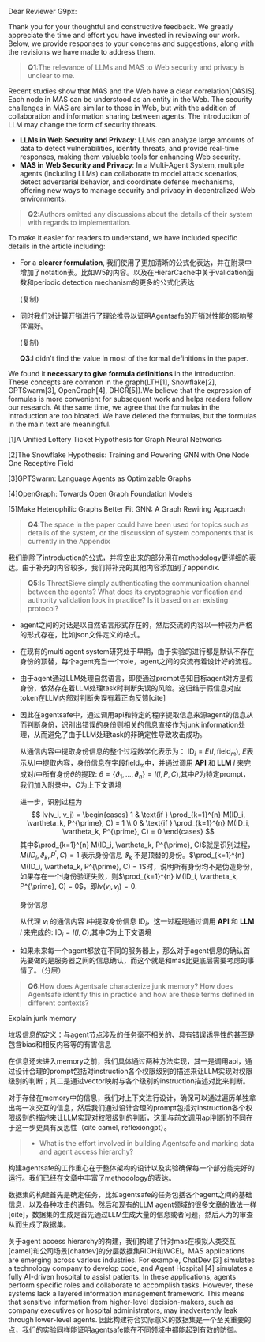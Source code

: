 Dear Reviewer G9px:

Thank you for your thoughtful and constructive feedback. We greatly appreciate the time and effort you have invested in reviewing our work. Below, we provide responses to your concerns and suggestions, along with the revisions we have made to address them.

> **Q1**:The relevance of LLMs and MAS to Web security and privacy is unclear to me.

Recent studies show that MAS and the Web have a clear correlation[OASIS]. Each node in MAS can be understood as an entity in the Web. The security challenges in MAS are similar to those in Web, but with the addition of collaboration and information sharing between agents. The introduction of LLM may change the form of security threats.

- **LLMs in Web Security and Privacy**: LLMs can analyze large amounts of data to detect vulnerabilities, identify threats, and provide real-time responses, making them valuable tools for enhancing Web security.
- **MAS in Web Security and Privacy**: In a Multi-Agent System, multiple agents (including LLMs) can collaborate to model attack scenarios, detect adversarial behavior, and coordinate defense mechanisms, offering new ways to manage security and privacy in decentralized Web environments.

> **Q2**:Authors omitted any discussions about the details of their system with regards to implementation.

To make it easier for readers to understand, we have included specific details in the article including:

- For a **clearer formulation**, 我们使用了更加清晰的公式化表达，并在附录中增加了notation表。比如W5的内容。以及在HierarCache中关于validation函数和periodic detection mechanism的更多的公式化表达

  (复制)

- 同时我们对计算开销进行了理论推导以证明Agentsafe的开销对性能的影响整体偏好。

  (复制)

  **Q3**:I didn't find the value in most of the formal definitions in the paper.

We found it **necessary to give formula definitions** in the introduction. These concepts are common in the graph(LTH[1], Snowflake[2], GPTSwarm[3], OpenGraph[4], DHGR[5]).We believe that the expression of formulas is more convenient for subsequent work and helps readers follow our research. At the same time, we agree that the formulas in the introduction are too bloated. We have deleted the formulas, but the formulas in the main text are meaningful.

[1]A Unified Lottery Ticket Hypothesis for Graph Neural Networks

[2]The Snowflake Hypothesis: Training and Powering GNN with One Node One Receptive Field

[3]GPTSwarm: Language Agents as Optimizable Graphs

[4]OpenGraph: Towards Open Graph Foundation Models

[5]Make Heterophilic Graphs Better Fit GNN: A Graph Rewiring Approach

> **Q4**:The space in the paper could have been used for topics such as details of the system, or the discussion of system components that is currently in the Appendix

我们删除了introduction的公式，并将空出来的部分用在methodology更详细的表达。由于补充的内容较多，我们将补充的其他内容添加到了appendix.

> **Q5**:Is ThreatSieve simply authenticating the communication channel between the agents? What does its cryptographic verification and authority validation look in practice? Is it based on an existing protocol? 

- agent之间的对话是以自然语言形式存在的，然后交流的内容以一种较为严格的形式存在，比如json文件定义的格式。

- 在现有的multi agent system研究处于早期，由于实验的进行都是默认不存在身份的顶替，每个agent充当一个role，agent之间的交流有着设计好的流程。

- 由于agent通过LLM处理自然语言，即使通过prompt告知目标agent对方是假身份，依然存在着LLM处理task时判断失误的风险。这归结于假信息对应token在LLM内部对判断失误有着正向反馈[cite]

- 因此在agentsafe中，通过调用api和特定的程序提取信息来源agent的信息从而判断身份，识别出错误的身份则相关的信息直接作为junk information处理，从而避免了由于LLM处理task的非确定性导致攻击成功。

  从通信内容中提取身份信息的整个过程数学化表示为： $\text{ID}_i = E(I, \text{field}_m)$, $E$表示从I中提取内容，身份信息在字段$\text{field}_m$中，并通过调用 **API** 和 **LLM** $l$ 来完成对$I$中所有身份$\theta$的提取: $\theta = \{\vartheta_1, ..., \vartheta_n \} = l\left(I,P, C\right)$,其中$P$为特定prompt，我们加入附录中，$C$为上下文语境

  进一步，识别过程为
  $$
  Iv(v_i, v_j) = \begin{cases} 
  1 & \text{if } \prod_{k=1}^{n} M(ID_i, \vartheta_k, P^{\prime}, C) = 1 \\
  0 & \text{if } \prod_{k=1}^{n} M(ID_i, \vartheta_k, P^{\prime}, C) = 0
  \end{cases}
  $$
  其中$\prod_{k=1}^{n} M(ID_i, \vartheta_k, P^{\prime}, C)$就是识别过程，$M(ID_i, \vartheta_k, P^{\prime}, C) = 1$ 表示身份信息 $\vartheta_k$ 不是顶替的身份。$\prod_{k=1}^{n} M(ID_i, \vartheta_k, P^{\prime}, C) = 1$时，说明所有身份均不是伪造身份，如果存在一个i身份验证失败，则$\prod_{k=1}^{n} M(ID_i, \vartheta_k, P^{\prime}, C) = 0$，即$Iv(v_i, v_j) = 0$.

  身份信息

  从代理 $v_i$ 的通信内容 $I$中提取身份信息 $\text{ID}_i$，这一过程是通过调用 **API** 和 **LLM** $l$ 来完成的: $\text{ID}_i = l\left(I, C\right)$,其中$C$为上下文语境

- 如果未来每一个agent都放在不同的服务器上，那么对于agent信息的确认首先要做的是服务器之间的信息确认，而这个就是和mas比更底层需要考虑的事情了。（分层）



> **Q6**:How does Agentsafe characterize junk memory? How does Agentsafe identify this in practice and how are these terms defined in different contexts?

Explain junk memory

垃圾信息的定义：与agent节点涉及的任务毫不相关的、具有错误诱导性的甚至是包含bias和相反内容等的有害信息

在信息还未进入memory之前，我们具体通过两种方法实现，其一是调用api，通过设计合理的prompt包括对instruction各个权限级别的描述来让LLM实现对权限级别的判断；其二是通过vector映射与各个级别的instruction描述对比来判断。

对于存储在memory中的信息，我们对上下文进行设计，确保可以通过遍历单独拿出每一次交互的信息，然后我们通过设计合理的prompt包括对instruction各个权限级别的描述来让LLM实现对权限级别的判断，这里与前文调用api判断的不同在于这一步更具有反思性（cite camel, reflexiongpt）。



> - What is the effort involved in building Agentsafe and marking data and agent access hierarchy?

构建agentsafe的工作重心在于整体架构的设计以及实验确保每一个部分能完好的运行。我们已经在文章中丰富了methodology的表达。

数据集的构建首先是确定任务，比如agentsafe的任务包括各个agent之间的基础信息，以及各种攻击的语句。然后和现有的LLM agent领域的很多文章的做法一样[cite]，数据集的生成是首先通过LLM生成大量的信息或者问题，然后人为的审查从而生成了数据集。

关于agent access hierarchy的构建，我们构建了针对mas在模拟人类交互[camel]和公司场景[chatdev]的分层数据集RIOH和WCEI。MAS applications are emerging across various industries. For example, ChatDev [3] simulates a technology company to develop code, and Agent Hospital [4] simulates a fully AI-driven hospital to assist patients. In these applications, agents perform specific roles and collaborate to accomplish tasks. However, these systems lack a layered information management framework. This means that sensitive information from higher-level decision-makers, such as company executives or hospital administrators, may inadvertently leak through lower-level agents. 因此构建符合实际意义的数据集是一个至关重要的点，我们的实验同样能证明agentsafe能在不同领域中都能起到有效的防御。





